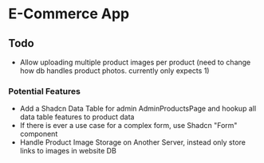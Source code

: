 # E-Commerce App

## Todo

- Allow uploading multiple product images per product (need to change how db handles product photos. currently only expects 1)

### Potential Features

- Add a Shadcn Data Table for admin AdminProductsPage and hookup all data table features to product data
- If there is ever a use case for a complex form, use Shadcn "Form" component
- Handle Product Image Storage on Another Server, instead only store links to images in website DB
